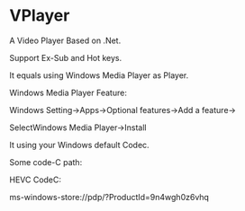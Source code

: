 # VPlayer

A Video Player Based on .Net.

Support Ex-Sub and Hot keys.

It equals using Windows Media Player as Player.

Windows Media Player Feature:

Windows Setting→Apps→Optional features→Add a feature→

SelectWindows Media Player→Install

It using your Windows default Codec.


Some code-C path:

HEVC CodeC:

ms-windows-store://pdp/?ProductId=9n4wgh0z6vhq
